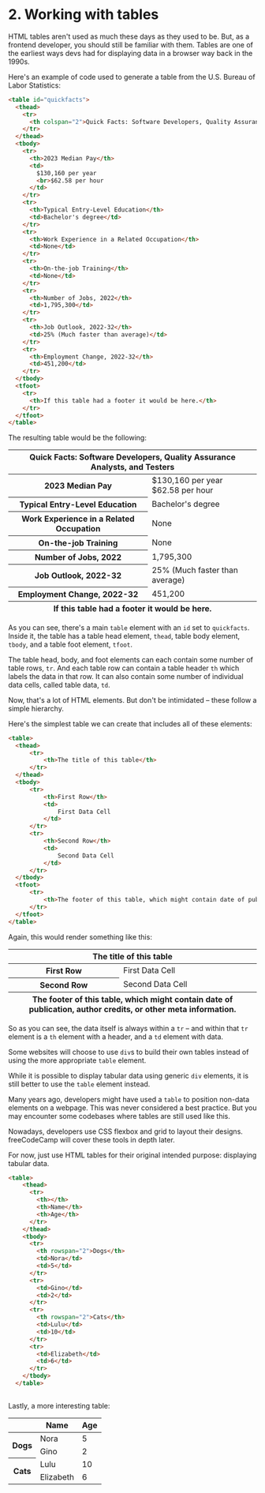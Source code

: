 # 2. Working with tables

HTML tables aren't used as much these days as they used to be. But, as a frontend developer, you should still be familiar with them. Tables are one of the earliest ways devs had for displaying data in a browser way back in the 1990s.

Here's an example of code used to generate a table from the U.S. Bureau of Labor Statistics:


```html
<table id="quickfacts">
  <thead>
    <tr>
      <th colspan="2">Quick Facts: Software Developers, Quality Assurance Analysts, and Testers</th>
    </tr>
  </thead>
  <tbody>
    <tr>
      <th>2023 Median Pay</th>
      <td>
        $130,160 per year
        <br>$62.58 per hour
      </td>
    </tr>
    <tr>
      <th>Typical Entry-Level Education</th>
      <td>Bachelor's degree</td>
    </tr>
    <tr>
      <th>Work Experience in a Related Occupation</th>
      <td>None</td>
    </tr>
    <tr>
      <th>On-the-job Training</th>
      <td>None</td>
    </tr>
    <tr>
      <th>Number of Jobs, 2022</th>
      <td>1,795,300</td>
    </tr>
    <tr>
      <th>Job Outlook, 2022-32</th>
      <td>25% (Much faster than average)</td>
    </tr>
    <tr>
      <th>Employment Change, 2022-32</th>
      <td>451,200</td>
    </tr>
  </tbody>
  <tfoot>
    <tr>
      <th>If this table had a footer it would be here.</th>
    </tr>
  </tfoot>
</table>
```
The resulting table would be the following:

<table id="quickfacts">
  <thead>
    <tr>
      <th colspan="2">Quick Facts: Software Developers, Quality Assurance Analysts, and Testers</th>
    </tr>
  </thead>
  <tbody>
    <tr>
      <th>2023 Median Pay</th>
      <td>
        $130,160 per year
        <br>$62.58 per hour
      </td>
    </tr>
    <tr>
      <th>Typical Entry-Level Education</th>
      <td>Bachelor's degree</td>
    </tr>
    <tr>
      <th>Work Experience in a Related Occupation</th>
      <td>None</td>
    </tr>
    <tr>
      <th>On-the-job Training</th>
      <td>None</td>
    </tr>
    <tr>
      <th>Number of Jobs, 2022</th>
      <td>1,795,300</td>
    </tr>
    <tr>
      <th>Job Outlook, 2022-32</th>
      <td>25% (Much faster than average)</td>
    </tr>
    <tr>
      <th>Employment Change, 2022-32</th>
      <td>451,200</td>
    </tr>
  </tbody>
  <tfoot>
    <tr>
      <th colspan="2">If this table had a footer it would be here.</th>
    </tr>
  </tfoot>
</table>


As you can see, there's a main <code>table</code> element with an <code>id</code> set to <code>quickfacts</code>. Inside it, the table has a table head element, <code>thead</code>, table body element, <code>tbody</code>, and a table foot element, <code>tfoot</code>.

The table head, body, and foot elements can each contain some number of table rows, <code>tr</code>. And each table row can contain a table header <code>th</code> which labels the data in that row. It can also contain some number of individual data cells, called table data, <code>td</code>.

Now, that's a lot of HTML elements. But don't be intimidated – these follow a simple hierarchy.

Here's the simplest table we can create that includes all of these elements:


```html
<table>
  <thead>
      <tr>
          <th>The title of this table</th>
      </tr>
  </thead>
  <tbody>
      <tr>
          <th>First Row</th>
          <td>
              First Data Cell
          </td>
      </tr>
      <tr>
          <th>Second Row</th>
          <td>
              Second Data Cell
          </td>
      </tr>
  </tbody>
  <tfoot>
      <tr>
          <th>The footer of this table, which might contain date of publication, author credits, or other meta information.</th>
      </tr>
  </tfoot>
</table>
```
Again, this would render something like this:

<table>
  <thead>
      <tr>
          <th colspan="2">The title of this table</th>
      </tr>
  </thead>
  <tbody>
      <tr>
          <th>First Row</th>
          <td>
              First Data Cell
          </td>
      </tr>
      <tr>
          <th>Second Row</th>
          <td>
              Second Data Cell
          </td>
      </tr>
  </tbody>
  <tfoot>
      <tr>
          <th colspan="2">The footer of this table, which might contain date of publication, author credits, or other meta information.</th>
      </tr>
  </tfoot>
</table>

So as you can see, the data itself is always within a <code>tr</code> – and within that <code>tr</code> element is a <code>th</code> element with a header, and a <code>td</code> element with data.

Some websites will choose to use <code>div</code>s to build their own tables instead of using the more appropriate <code>table</code> element.

While it is possible to display tabular data using generic <code>div</code> elements, it is still better to use the <code>table</code> element instead.

Many years ago, developers might have used a <code>table</code> to position non-data elements on a webpage. This was never considered a best practice. But you may encounter some codebases where tables are still used like this.

Nowadays, developers use CSS flexbox and grid to layout their designs. freeCodeCamp will cover these tools in depth later.

For now, just use HTML tables for their original intended purpose: displaying tabular data.


```html
<table>
    <thead>
      <tr>
        <th></th>
        <th>Name</th>
        <th>Age</th>
      </tr>
    </thead>
    <tbody>
      <tr>
        <th rowspan="2">Dogs</th>
        <td>Nora</td>
        <td>5</td>
      </tr>
      <tr>
        <td>Gino</td>
        <td>2</td>
      </tr>
      <tr>
        <th rowspan="2">Cats</th>
        <td>Lulu</td>
        <td>10</td>
      </tr>
      <tr>
        <td>Elizabeth</td>
        <td>6</td>
      </tr>
    </tbody>
  </table>
  
```
Lastly, a more interesting table:

<table>
  <thead>
    <tr>
      <th></th>
      <th>Name</th>
      <th>Age</th>
    </tr>
  </thead>
  <tbody>
    <tr>
      <th rowspan="2">Dogs</th>
      <td>Nora</td>
      <td>5</td>
    </tr>
    <tr>
      <td>Gino</td>
      <td>2</td>
    </tr>
    <tr>
      <th rowspan="2">Cats</th>
      <td>Lulu</td>
      <td>10</td>
    </tr>
    <tr>
      <td>Elizabeth</td>
      <td>6</td>
    </tr>
  </tbody>
</table>
